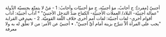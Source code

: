 أجنبيّ [مفرد]: ج ‌أجانبُ، مؤ أجنبيّة، ج مؤ أجنبيّات وأجانبُ:
1 - مَنْ لا يتمتّع بجنسيّة الدَّولة "عمالة أجنبيّة- البلاد/ العملات الأجنبيّة- الكفاح ضدّ التدخل الأجنبيّ" ° آداب أجنبيّة: آداب أقوام أخرى- لغات أجنبيّة: لغات أمم أخرى خلاف اللّغة القوميّة.
2 - بعيد في القرابة "يجب على المرأة ألاّ تتبرَّج بزينة أمام أيِّ أجنبيّ".
• أجنبيّ عن الأمر: من لا تعلُّق له به ولا معرفة